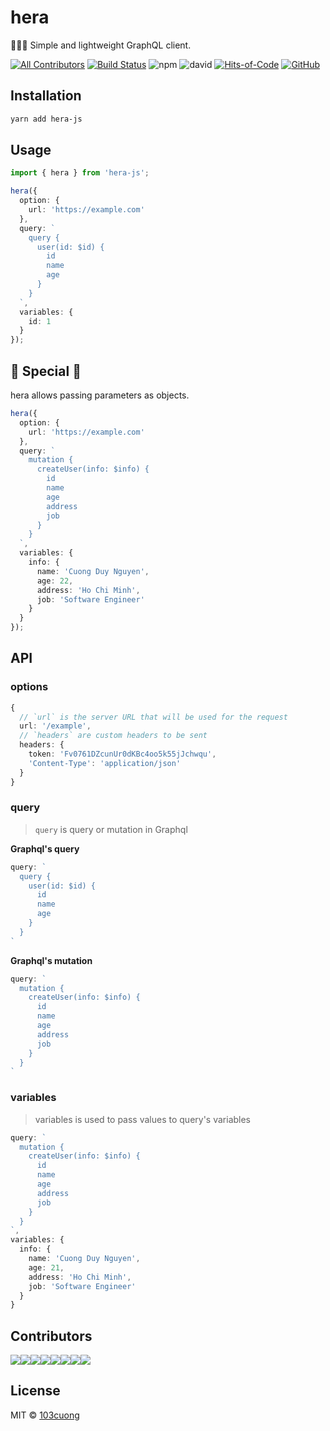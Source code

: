 # hera

👩🏼‍💻 Simple and lightweight GraphQL client.

[![All Contributors](https://img.shields.io/badge/all_contributors-1-orange.svg)](#contributors)
[![Build Status](https://travis-ci.com/103cuong/hera.svg?branch=master)](https://travis-ci.com/103cuong/hera)
![npm](https://img.shields.io/npm/v/hera-js.svg)
![david](https://img.shields.io/david/103cuong/hera.svg)
[![Hits-of-Code](https://hitsofcode.com/github/103cuong/hera)](https://hitsofcode.com/view/github/103cuong/hera)
[![GitHub](https://img.shields.io/github/license/103cuong/hera.svg)](https://github.com/103cuong/hera/blob/master/LICENSE)

## Installation

```sh
yarn add hera-js
```

## Usage

```ts
import { hera } from 'hera-js';

hera({
  option: {
    url: 'https://example.com'
  },
  query: `
    query {
      user(id: $id) {
        id
        name
        age
      }
    }
  `,
  variables: {
    id: 1
  }
});
```

## 👻 Special 🚧

hera allows passing parameters as objects.

```ts
hera({
  option: {
    url: 'https://example.com'
  },
  query: `
    mutation {
      createUser(info: $info) {
        id
        name
        age
        address
        job
      }
    }
  `,
  variables: {
    info: {
      name: 'Cuong Duy Nguyen',
      age: 22,
      address: 'Ho Chi Minh',
      job: 'Software Engineer'
    }
  }
});
```

## API

### options

```ts
{
  // `url` is the server URL that will be used for the request
  url: '/example',
  // `headers` are custom headers to be sent
  headers: {
    token: 'Fv0761DZcunUr0dKBc4oo5k55jJchwqu',
    'Content-Type': 'application/json'
  }
}
```

### query

> `query` is query or mutation in Graphql

**Graphql's query**

```ts
query: `
  query {
    user(id: $id) {
      id
      name
      age
    }
  }
`
```

**Graphql's mutation**

```ts
query: `
  mutation {
    createUser(info: $info) {
      id
      name
      age
      address
      job
    }
  }
`
```

### variables

> variables is used to pass values to query's variables

```ts
query: `
  mutation {
    createUser(info: $info) {
      id
      name
      age
      address
      job
    }
  }
`,
variables: {
  info: {
    name: 'Cuong Duy Nguyen',
    age: 21,
    address: 'Ho Chi Minh',
    job: 'Software Engineer'
  }
}
```

## Contributors

[![](https://sourcerer.io/fame/103cuong/103cuong/hera/images/0)](https://sourcerer.io/fame/103cuong/103cuong/hera/links/0)[![](https://sourcerer.io/fame/103cuong/103cuong/hera/images/1)](https://sourcerer.io/fame/103cuong/103cuong/hera/links/1)[![](https://sourcerer.io/fame/103cuong/103cuong/hera/images/2)](https://sourcerer.io/fame/103cuong/103cuong/hera/links/2)[![](https://sourcerer.io/fame/103cuong/103cuong/hera/images/3)](https://sourcerer.io/fame/103cuong/103cuong/hera/links/3)[![](https://sourcerer.io/fame/103cuong/103cuong/hera/images/4)](https://sourcerer.io/fame/103cuong/103cuong/hera/links/4)[![](https://sourcerer.io/fame/103cuong/103cuong/hera/images/5)](https://sourcerer.io/fame/103cuong/103cuong/hera/links/5)[![](https://sourcerer.io/fame/103cuong/103cuong/hera/images/6)](https://sourcerer.io/fame/103cuong/103cuong/hera/links/6)[![](https://sourcerer.io/fame/103cuong/103cuong/hera/images/7)](https://sourcerer.io/fame/103cuong/103cuong/hera/links/7)

## License

MIT © [103cuong](https://github.com/103cuong)
